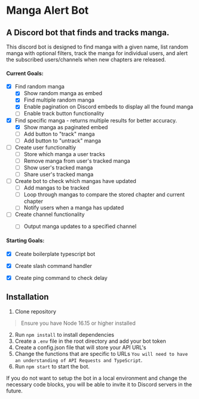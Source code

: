 # **Manga Alert Bot**
## A Discord bot that finds and tracks manga.
This discord bot is designed to find manga with a given name, list random manga with optional filters, track the manga for individual users, and alert the subscribed users/channels when new chapters are released.

#### **Current Goals**:

- [x] Find random manga
    - [x] Show random manga as embed
    - [x] Find multiple random manga
    - [x] Enable pagination on Discord embeds to display all the found manga
    - [ ] Enable track button functionality

- [x] Find specific manga - returns multiple results for better accuracy.
    - [x] Show manga as paginated embed
    - [ ] Add button to "track" manga
    - [ ] Add button to "untrack" manga

- [ ] Create user functionaltiy
    - [ ] Store which manga a user tracks
    - [ ] Remove manga from user's tracked manga
    - [ ] Show user's tracked manga
    - [ ] Share user's tracked manga

- [ ] Create bot to check which mangas have updated
    - [ ] Add mangas to be tracked
    - [ ] Loop through mangas to compare the stored chapter and current chapter
    - [ ] Notify users when a manga has updated

- [ ] Create channel functionality
    - [ ] Output manga updates to a specified channel


#### **Starting Goals**:
- [X] Create boilerplate typescript bot
- [X] Create slash command handler
- [X] Create ping command to check delay
 

## **Installation**
1. Clone repository
> Ensure you have Node 16.15 or higher installed
2. Run `npm install` to install dependencies
3. Create a `.env` file in the root directory and add your bot token
4. Create a config.json file that will store your API URL's
5. Change the functions that are specific to URLs `You will need to have an understanding of API Requests and TypeScript`.
6. Run `npm start` to start the bot.

If you do not want to setup the bot in a local environment and change the necessary code blocks, you will be able to invite it to Discord servers in the future.

